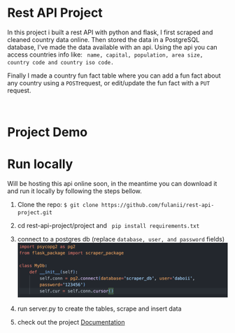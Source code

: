 

# Rest API Project
In this project i built a rest API with python and flask, I first scraped and cleaned country data online. Then stored the data in a PostgreSQL database, I've made the data available with an api. Using the api you can access countries info like: ``` name, capital, population, area size, country code and country iso code.```

Finally I made a country fun fact table where you can add a fun fact about any country using a ```POST```request, or edit/update the fun fact with a ```PUT``` request.


<br>

# Project Demo 


# Run locally
Will be hosting this api online soon, in the meantime you can download it and run it locally by following the steps bellow.

1. Clone the repo: ```$ git clone https://github.com/fulanii/rest-api-project.git```

2. cd rest-api-project/project and ``` pip install requirements.txt```

3. connect to a postgres db (replace ```database, user, and password``` fields)
    ![](images/db.png)

4. run server.py to create the tables, scrape and insert data

5. check out the project [Documentation](https://fulanii.github.io/rest-api-project/)


